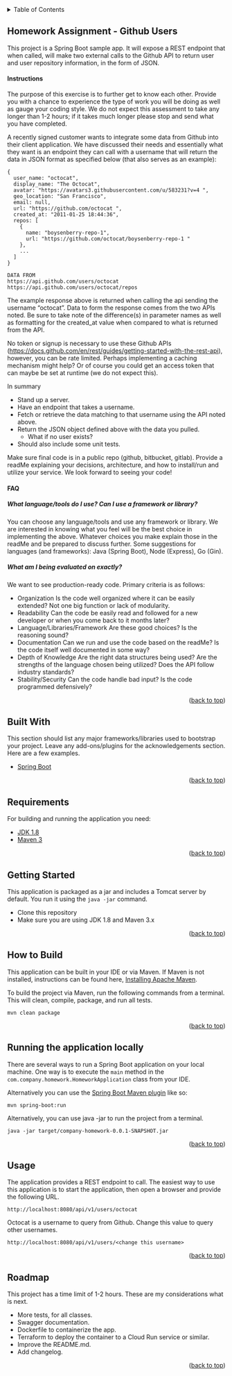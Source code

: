 <!-- TABLE OF CONTENTS -->
<details>
  <summary>Table of Contents</summary>
  <ol>
    <li>
      <a href="#about-the-project">About The Project</a>
      <ul>
        <li><a href="#built-with">Built With</a></li>
      </ul>
    </li>
    <li>
      <a href="#getting-started">Getting Started</a>
      <ul>
        <li><a href="#prerequisites">Prerequisites</a></li>
        <li><a href="#installation">Installation</a></li>
      </ul>
    </li>
    <li><a href="#usage">Usage</a></li>
    <li><a href="#roadmap">Roadmap</a></li>
    <li><a href="#contributing">Contributing</a></li>
    <li><a href="#license">License</a></li>
    <li><a href="#contact">Contact</a></li>
    <li><a href="#acknowledgments">Acknowledgments</a></li>
  </ol>
</details>

<!-- ABOUT THE PROJECT -->

## Homework Assignment - Github Users

This project is a Spring Boot sample app. It will expose a REST endpoint that when called, will make two external calls to the Github API to return user and user repository information, in the form of JSON.

#### Instructions

The purpose of this exercise is to further get to know each other. Provide you with a chance to experience the type of work you will be doing as well as gauge your coding style. We do not expect this assessment to take any longer than 1-2 hours; if it takes much longer please stop and send what you have completed.

A recently signed customer wants to integrate some data from Github into their client application. We have discussed their needs and
essentially what they want is an endpoint they can call with a username that will return the data in JSON format as specified below (that also
serves as an example):

```
{
  user_name: "octocat",
  display_name: "The Octocat",
  avatar: "https://avatars3.githubusercontent.com/u/583231?v=4 ",
  geo_location: "San Francisco",
  email: null,
  url: "https://github.com/octocat ",
  created_at: "2011-01-25 18:44:36",
  repos: [
    {
      name: "boysenberry-repo-1",
      url: "https://github.com/octocat/boysenberry-repo-1 "
    },
    ...
  ]
}
```

```
DATA FROM
https://api.github.com/users/octocat
https://api.github.com/users/octocat/repos
```

The example response above is returned when calling the api sending the username “octocat”. Data to form the response comes from the
two APIs noted. Be sure to take note of the difference(s) in parameter names as well as formatting for the created_at value when
compared to what is returned from the API.

No token or signup is necessary to use these Github APIs (https://docs.github.com/en/rest/guides/getting-started-with-the-rest-api), however,
you can be rate limited. Perhaps implementing a caching mechanism might help? Or of course you could get an access token that can
maybe be set at runtime (we do not expect this).

In summary

- Stand up a server.
- Have an endpoint that takes a username.
- Fetch or retrieve the data matching to that username using the API noted above.
- Return the JSON object defined above with the data you pulled.
  - What if no user exists?
- Should also include some unit tests.

Make sure final code is in a public repo (github, bitbucket, gitlab). Provide a readMe explaining your decisions, architecture, and how to
install/run and utilize your service. We look forward to seeing your code!

#### FAQ

##### What language/tools do I use? Can I use a framework or library?

You can choose any language/tools and use any framework or library. We are interested in knowing what you feel will be the best choice in
implementing the above. Whatever choices you make explain those in the readMe and be prepared to discuss further. Some suggestions for
languages (and frameworks): Java (Spring Boot), Node (Express), Go (Gin).

##### What am I being evaluated on exactly?

We want to see production-ready code. Primary criteria is as follows:

- Organization Is the code well organized where it can be easily extended? Not one big function or lack of modularity.
- Readability Can the code be easily read and followed for a new developer or when you come back to it months later?
- Language/Libraries/Framework Are these good choices? Is the reasoning sound?
- Documentation Can we run and use the code based on the readMe? Is the code itself well documented in some way?
- Depth of Knowledge Are the right data structures being used? Are the strengths of the language chosen being utilized? Does the
  API follow industry standards?
- Stability/Security Can the code handle bad input? Is the code programmed defensively?

<p align="right">(<a href="#readme-top">back to top</a>)</p>

## Built With

This section should list any major frameworks/libraries used to bootstrap your project. Leave any add-ons/plugins for the acknowledgements section. Here are a few examples.

- <a href="https://spring.io">Spring Boot</a>

<p align="right">(<a href="#readme-top">back to top</a>)</p>

## Requirements

For building and running the application you need:

- [JDK 1.8](http://www.oracle.com/technetwork/java/javase/downloads/jdk8-downloads-2133151.html)
- [Maven 3](https://maven.apache.org)

<p align="right">(<a href="#readme-top">back to top</a>)</p>

## Getting Started

This application is packaged as a jar and includes a Tomcat server by default. You run it using the `java -jar` command.

- Clone this repository
- Make sure you are using JDK 1.8 and Maven 3.x

<p align="right">(<a href="#readme-top">back to top</a>)</p>

## How to Build

This application can be built in your IDE or via Maven. If Maven is not installed, instructions can be found here, [Installing Apache Maven](https://maven.apache.org/install.html).

To build the project via Maven, run the following commands from a terminal. This will clean, compile, package, and run all tests.

```shell
mvn clean package
```

<p align="right">(<a href="#readme-top">back to top</a>)</p>

## Running the application locally

There are several ways to run a Spring Boot application on your local machine. One way is to execute the `main` method in the `com.company.homework.HomeworkApplication` class from your IDE.

Alternatively you can use the [Spring Boot Maven plugin](https://docs.spring.io/spring-boot/docs/current/reference/html/build-tool-plugins-maven-plugin.html) like so:

```shell
mvn spring-boot:run
```

Alternatively, you can use java -jar to run the project from a terminal.

```shell
java -jar target/company-homework-0.0.1-SNAPSHOT.jar
```

<p align="right">(<a href="#readme-top">back to top</a>)</p>

## Usage

The application provides a REST endpoint to call. The easiest way to use this application is to start the application, then open a browser and provide the following URL.

```
http://localhost:8080/api/v1/users/octocat
```

Octocat is a username to query from Github. Change this value to query other usernames.

```
http://localhost:8080/api/v1/users/<change this username>
```

<p align="right">(<a href="#readme-top">back to top</a>)</p>

## Roadmap

This project has a time limit of 1-2 hours. These are my considerations what is next.

- More tests, for all classes.
- Swagger documentation.
- Dockerfile to containerize the app.
- Terraform to deploy the container to a Cloud Run service or similar.
- Improve the README.md.
- Add changelog.

<p align="right">(<a href="#readme-top">back to top</a>)</p>
